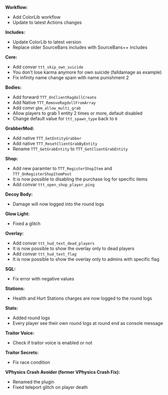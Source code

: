 __Workflow:__
 - Add ColorLib workflow
 - Update to latest Actions changes

__Includes:__
 - Update ColorLib to latest version
 - Replace older SourceBans includes with SourceBans++ includes

__Core:__
 - Add convar `ttt_skip_own_suicide`
  - You don't lose karma anymore for own suicide (falldamage as example)
 - Fix infinity name change spam with name punishment 2

__Bodies:__
 - Add forward `TTT_OnClientRagdollCreate`
 - Add Native `TTT_RemoveRagdollFromArray`
 - Add convr `gbm_allow_multi_grab`
  - Allow players to grab 1 entity 2 times or more, default disabled
 - Change default value for `ttt_spawn_type` back to `0`

__GrabberMod:__
 - Add native `TTT_GetEntityGrabber`
 - Add native `TTT_ResetClientGrabByEntity`
 - Rename `TTT_GetGrabEntity` to `TTT_GetClientGrabEntity`

__Shop:__
 - Add new paramter to `TTT_RegisterShopItem` and `TTT_OnRegisterShopItemPost`
  - It is now possible to disabling the purchase log for specific items
 - Add convar `ttt_open_shop_player_ping`


__Decoy Body:__
 - Damage will now logged into the round logs

__Glow Light:__
 - Fixed a glitch

__Overlay:__
 - Add convar `ttt_hud_text_dead_players`
  - It is now possible to show the overlay only to dead players
 - Add convar `ttt_hud_text_flag`
  - It is now possible to show the overlay only to admins with specific flag

__SQL:__
 - Fix error with negative values

__Stations:__
 - Health and Hurt Stations charges are now logged to the round logs

__Stats:__
 - Added round logs
  - Every player see their own round logs at round end as console message

__Traitor Voice:__
 - Check if traitor voice is enabled or not

__Traitor Secrets:__
 - Fix race condition

__VPhysics Crash Avoider (former VPhysics Crash Fix):__
 - Renamed the plugin
 - Fixed teleport glitch on player death